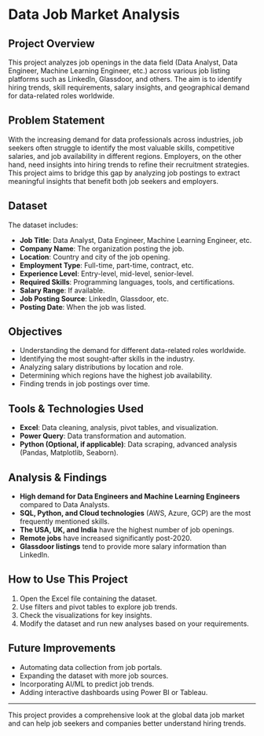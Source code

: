 # Data Job Market Analysis

## Project Overview
This project analyzes job openings in the data field (Data Analyst, Data Engineer, Machine Learning Engineer, etc.) across various job listing platforms such as LinkedIn, Glassdoor, and others. The aim is to identify hiring trends, skill requirements, salary insights, and geographical demand for data-related roles worldwide.

## Problem Statement
With the increasing demand for data professionals across industries, job seekers often struggle to identify the most valuable skills, competitive salaries, and job availability in different regions. Employers, on the other hand, need insights into hiring trends to refine their recruitment strategies. This project aims to bridge this gap by analyzing job postings to extract meaningful insights that benefit both job seekers and employers.

## Dataset
The dataset includes:
- **Job Title**: Data Analyst, Data Engineer, Machine Learning Engineer, etc.
- **Company Name**: The organization posting the job.
- **Location**: Country and city of the job opening.
- **Employment Type**: Full-time, part-time, contract, etc.
- **Experience Level**: Entry-level, mid-level, senior-level.
- **Required Skills**: Programming languages, tools, and certifications.
- **Salary Range**: If available.
- **Job Posting Source**: LinkedIn, Glassdoor, etc.
- **Posting Date**: When the job was listed.

## Objectives
- Understanding the demand for different data-related roles worldwide.
- Identifying the most sought-after skills in the industry.
- Analyzing salary distributions by location and role.
- Determining which regions have the highest job availability.
- Finding trends in job postings over time.

## Tools & Technologies Used
- **Excel**: Data cleaning, analysis, pivot tables, and visualization.
- **Power Query**: Data transformation and automation.
- **Python (Optional, if applicable)**: Data scraping, advanced analysis (Pandas, Matplotlib, Seaborn).

## Analysis & Findings
- **High demand for Data Engineers and Machine Learning Engineers** compared to Data Analysts.
- **SQL, Python, and Cloud technologies** (AWS, Azure, GCP) are the most frequently mentioned skills.
- **The USA, UK, and India** have the highest number of job openings.
- **Remote jobs** have increased significantly post-2020.
- **Glassdoor listings** tend to provide more salary information than LinkedIn.

## How to Use This Project
1. Open the Excel file containing the dataset.
2. Use filters and pivot tables to explore job trends.
3. Check the visualizations for key insights.
4. Modify the dataset and run new analyses based on your requirements.

## Future Improvements
- Automating data collection from job portals.
- Expanding the dataset with more job sources.
- Incorporating AI/ML to predict job trends.
- Adding interactive dashboards using Power BI or Tableau.
---

This project provides a comprehensive look at the global data job market and can help job seekers and companies better understand hiring trends.
